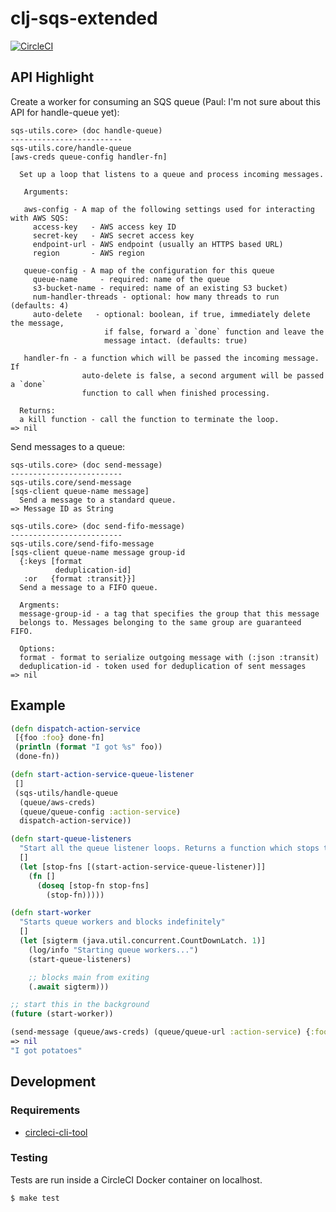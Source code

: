 # clj-sqs-extended

[![CircleCI](https://circleci.com/gh/Motiva-AI/clj-sqs-extended/tree/master.svg?style=svg)](https://circleci.com/gh/Motiva-AI/clj-sqs-extended/tree/master)

## API Highlight

Create a worker for consuming an SQS queue (Paul: I'm not sure about this API for handle-queue yet):

```
sqs-utils.core> (doc handle-queue)
-------------------------
sqs-utils.core/handle-queue
[aws-creds queue-config handler-fn]

  Set up a loop that listens to a queue and process incoming messages.

   Arguments:

   aws-config - A map of the following settings used for interacting with AWS SQS:
     access-key   - AWS access key ID
     secret-key   - AWS secret access key
     endpoint-url - AWS endpoint (usually an HTTPS based URL)
     region       - AWS region

   queue-config - A map of the configuration for this queue
     queue-name     - required: name of the queue
     s3-bucket-name - required: name of an existing S3 bucket)
     num-handler-threads - optional: how many threads to run (defaults: 4)
     auto-delete   - optional: boolean, if true, immediately delete the message,
                     if false, forward a `done` function and leave the
                     message intact. (defaults: true)

   handler-fn - a function which will be passed the incoming message. If
                auto-delete is false, a second argument will be passed a `done`
                function to call when finished processing.

  Returns:
  a kill function - call the function to terminate the loop.
=> nil
```

Send messages to a queue:

```
sqs-utils.core> (doc send-message)
-------------------------
sqs-utils.core/send-message
[sqs-client queue-name message]
  Send a message to a standard queue.
=> Message ID as String

sqs-utils.core> (doc send-fifo-message)
-------------------------
sqs-utils.core/send-fifo-message
[sqs-client queue-name message group-id
  {:keys [format
          deduplication-id]
   :or   {format :transit}}]
  Send a message to a FIFO queue.

  Argments:
  message-group-id - a tag that specifies the group that this message
  belongs to. Messages belonging to the same group are guaranteed FIFO.

  Options:
  format - format to serialize outgoing message with (:json :transit)
  deduplication-id - token used for deduplication of sent messages
=> nil
```

## Example


```clj
(defn dispatch-action-service
 [{foo :foo} done-fn]
 (println (format "I got %s" foo))
 (done-fn))

(defn start-action-service-queue-listener
 []
 (sqs-utils/handle-queue
  (queue/aws-creds)
  (queue/queue-config :action-service)
  dispatch-action-service))

(defn start-queue-listeners
  "Start all the queue listener loops. Returns a function which stops them all."
  []
  (let [stop-fns [(start-action-service-queue-listener)]]
    (fn []
      (doseq [stop-fn stop-fns]
        (stop-fn)))))

(defn start-worker
  "Starts queue workers and blocks indefinitely"
  []
  (let [sigterm (java.util.concurrent.CountDownLatch. 1)]
    (log/info "Starting queue workers...")
    (start-queue-listeners)

    ;; blocks main from exiting
    (.await sigterm)))

;; start this in the background
(future (start-worker))

(send-message (queue/aws-creds) (queue/queue-url :action-service) {:foo "potatoes"})
=> nil
"I got potatoes"
```

## Development

### Requirements

- [circleci-cli-tool](https://circleci.com/docs/2.0/local-cli/)

### Testing

Tests are run inside a CircleCI Docker container on localhost.

```
$ make test
```

